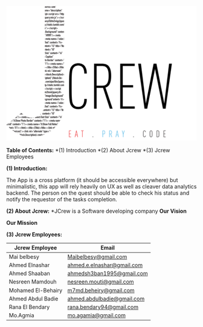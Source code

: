![.](https://github.com/maibelbesy/Jcrew/blob/master/images/jcrewlogo.png)


**Table of Contents:**
*(1) Introduction
*(2) About Jcrew
*(3) Jcrew Employees


**(1) Introduction:**

The App is a cross platform (it should be accessible everywhere) but minimalistic, this app will rely
heavily on UX as well as cleaver data analytics backend.
The person on the quest should be able to check his status and notify the requestor of the tasks 
completion.


**(2) About Jcrew:**
*JCrew is a Software developing company
**Our Vision**

**Our Mission**


**(3) Jcrew Employees:**

Jcrew Employee | Email
---------------| -----
Mai belbesy | Maibelbesy@gmail.com
Ahmed Elnashar | ahmed.e.elnashar@gmail.com
Ahmed Shaaban | ahmedsh3ban1995@gmail.com
Nesreen Mamdouh | nesreen.mouti@gmail.com
Mohamed El-Behairy | m7md.beheiry@gmail.com
Ahmed Abdul Badie | ahmed.abdulbadie@gmail.com
Rana El Bendary | rana.bendary94@gmail.com
Mo.Agmia | mo.agamia@gmail.com
